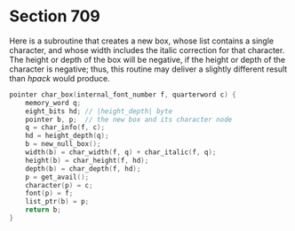 # Section 709

Here is a subroutine that creates a new box, whose list contains a single character, and whose width includes the italic correction for that character.
The height or depth of the box will be negative, if the height or depth of the character is negative;
thus, this routine may deliver a slightly different result than *hpack* would produce.

```c << Declare subprocedures for |var_delimiter| >>=
pointer char_box(internal_font_number f, quarterword c) {
    memory_word q;
    eight_bits hd; // |height_depth| byte
    pointer b, p;  // the new box and its character node
    q = char_info(f, c);
    hd = height_depth(q);
    b = new_null_box();
    width(b) = char_width(f, q) + char_italic(f, q);
    height(b) = char_height(f, hd);
    depth(b) = char_depth(f, hd);
    p = get_avail();
    character(p) = c;
    font(p) = f;
    list_ptr(b) = p;
    return b;
}
```
